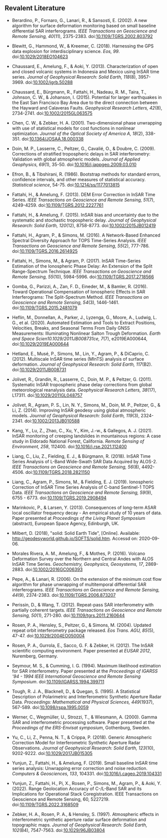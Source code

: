 ## Revalent Literature

+ Berardino, P., Fornaro, G., Lanari, R., & Sansosti, E. (2002). A new algorithm for surface deformation monitoring based on small baseline differential SAR interferograms. _IEEE Transactions on Geoscience and Remote Sensing, 40_(11), 2375-2383. doi:[10.1109/TGRS.2002.803792](https://doi.org/10.1109/TGRS.2002.803792)

+ Blewitt, G., Hammond, W., & Kreemer, C. (2018). Harnessing the GPS data explosion for interdisciplinary science. _Eos, 99_. doi:[10.1029/2018EO104623](https://doi.org/10.1029/2018EO104623)

+ Chaussard, E., Amelung, F., & Aoki, Y. (2013). Characterization of open and closed volcanic systems in Indonesia and Mexico using InSAR time series. _Journal of Geophysical Research: Solid Earth, 118_(8), 3957-3969. doi:[10.1002/jgrb.50288](https://doi.org/10.1002/jgrb.50288)

+ Chaussard, E., Bürgmann, R., Fattahi, H., Nadeau, R. M., Taira, T., Johnson, C. W., & Johanson, I. (2015). Potential for larger earthquakes in the East San Francisco Bay Area due to the direct connection between the Hayward and Calaveras Faults. _Geophysical Research Letters, 42_(8), 2734-2741. doi:[10.1002/2015GL063575](https://doi.org/10.1002/2015GL063575)

+ Chen, C. W., & Zebker, H. A. (2001). Two-dimensional phase unwrapping with use of statistical models for cost functions in nonlinear optimization. _Journal of the Optical Society of America A, 18_(2), 338-351. doi:[10.1364/JOSAA.18.000338](https://doi.org/10.1364/JOSAA.18.000338)

+ Doin, M. P., Lasserre, C., Peltzer, G., Cavalié, O., & Doubre, C. (2009). Corrections of stratified tropospheric delays in SAR interferometry: Validation with global atmospheric models. _Journal of Applied Geophysics, 69_(1), 35-50. doi:[10.1016/j.jappgeo.2009.03.010](https://doi.org/10.1016/j.jappgeo.2009.03.010)

+ Efron, B., & Tibshirani, R. (1986). Bootstrap methods for standard errors, confidence intervals, and other measures of statistical accuracy. _Statistical science_, 54-75. doi:[10.1214/ss/1177013815](https://doi.org/10.1214/ss/1177013815)

+ Fattahi, H., & Amelung, F. (2013). DEM Error Correction in InSAR Time Series. _IEEE Transactions on Geoscience and Remote Sensing, 51_(7), 4249-4259. doi:[10.1109/TGRS.2012.2227761](https://doi.org/10.1109/TGRS.2012.2227761)

+ Fattahi, H., & Amelung, F. (2015). InSAR bias and uncertainty due to the systematic and stochastic tropospheric delay. _Journal of Geophysical Research: Solid Earth, 120_(12), 8758-8773. doi:[10.1002/2015JB012419](https://doi.org/10.1002/2015JB012419)

+ Fattahi, H., Agram, P., & Simons, M. (2016). A Network-Based Enhanced Spectral Diversity Approach for TOPS Time-Series Analysis. _IEEE Transactions on Geoscience and Remote Sensing, 55_(2), 777-786. doi:[10.1109/TGRS.2016.2614925](https://doi.org/10.1109/TGRS.2016.2614925)

+ Fattahi, H., Simons, M., & Agram, P. (2017). InSAR Time-Series Estimation of the Ionospheric Phase Delay: An Extension of the Split Range-Spectrum Technique. _IEEE Transactions on Geoscience and Remote Sensing, 55_(10), 5984-5996. doi:[10.1109/TGRS.2017.2718566](https://doi.org/10.1109/TGRS.2017.2718566)

+ Gomba, G., Parizzi, A., Zan, F. D., Eineder, M., & Bamler, R. (2016). Toward Operational Compensation of Ionospheric Effects in SAR Interferograms: The Split-Spectrum Method. _IEEE Transactions on Geoscience and Remote Sensing, 54_(3), 1446-1461. doi:[10.1109/TGRS.2015.2481079](https://doi.org/10.1109/TGRS.2015.2481079)

+ Heflin, M., Donnellan, A., Parker, J., Lyzenga, G., Moore, A., Ludwig, L. G., et al. (2020). Automated Estimation and Tools to Extract Positions, Velocities, Breaks, and Seasonal Terms From Daily GNSS Measurements: Illuminating Nonlinear Salton Trough Deformation. _Earth and Space Scien10.1029/2011JB008731ce, 7_(7), e2019EA000644, doi:[10.1029/2019EA000644](https://doi.org/10.1029/2019EA000644)

+ Hetland, E., Musé, P., Simons, M., Lin, Y., Agram, P., & DiCaprio, C. (2012). Multiscale InSAR time series (MInTS) analysis of surface deformation. _Journal of Geophysical Research: Solid Earth, 117_(B2). doi:[10.1029/2011JB008731](https://doi.org/10.1029/2011JB008731)

+ Jolivet, R., Grandin, R., Lasserre, C., Doin, M. P., & Peltzer, G. (2011). Systematic InSAR tropospheric phase delay corrections from global meteorological reanalysis data. _Geophysical Research Letters, 38_(17), L17311. doi:[10.1029/2011GL048757](https://doi.org/10.1029/2011GL048757)

+ Jolivet, R., Agram, P. S., Lin, N. Y., Simons, M., Doin, M. P., Peltzer, G., & Li, Z. (2014). Improving InSAR geodesy using global atmospheric models. _Journal of Geophysical Research: Solid Earth, 119_(3), 2324-2341. doi:[10.1002/2013JB010588](https://doi.org/10.1002/2013JB010588)

+ Kang, Y., Lu, Z., Zhao, C., Xu, Y., Kim, J.-w., & Gallegos, A. J. (2021). InSAR monitoring of creeping landslides in mountainous regions: A case study in Eldorado National Forest, California. _Remote Sensing of Environment, 258_, 112400. doi:[10.1016/j.rse.2021.112400](https://doi.org/10.1016/j.rse.2021.112400)

+ Liang, C., Liu, Z., Fielding, E. J., & Bürgmann, R. (2018). InSAR Time Series Analysis of L-Band Wide-Swath SAR Data Acquired by ALOS-2. _IEEE Transactions on Geoscience and Remote Sensing, 56_(8), 4492-4506. doi:[10.1109/TGRS.2018.2821150](https://doi.org/10.1109/TGRS.2018.2821150)

+ Liang, C., Agram, P., Simons, M., & Fielding, E. J. (2019). Ionospheric Correction of InSAR Time Series Analysis of C-band Sentinel-1 TOPS Data. _IEEE Transactions on Geoscience and Remote Sensing, 59_(9), 6755 - 6773. doi:[10.1109/TGRS.2019.2908494](https://doi.org/10.1109/TGRS.2019.2908494)

+ Marinkovic, P., & Larsen, Y. (2013). Consequences of long-term ASAR local oscillator frequency decay - An empirical study of 10 years of data. Paper presented at _Proceedings of the Living Planet Symposium_ (abstract), European Space Agency, Edinburgh, UK.

+ Milbert, D. (2018), "solid: Solid Earth Tide", [Online]. Available: http://geodesyworld.github.io/SOFTS/solid.htm. Accessd on: 2020-09-06.

+ Morales Rivera, A. M., Amelung, F., & Mothes, P. (2016). Volcano Deformation Survey over the Northern and Central Andes with ALOS InSAR Time Series. _Geochemistry, Geophysics, Geosystems, 17_, 2869-2883. doi:[10.1002/2016GC006393](https://doi.org/10.1002/2016GC006393)

+ Pepe, A., & Lanari, R. (2006). On the extension of the minimum cost flow algorithm for phase unwrapping of multitemporal differential SAR interferograms. _IEEE Transactions on Geoscience and Remote Sensing, 44_(9), 2374-2383. doi:[10.1109/TGRS.2006.873207](https://doi.org/10.1109/TGRS.2006.873207)

+ Perissin, D., & Wang, T. (2012). Repeat-pass SAR interferometry with partially coherent targets. _IEEE Transactions on Geoscience and Remote Sensing, 50_(1), 271-280. doi:[10.1109/tgrs.2011.2160644](https://doi.org/10.1109/tgrs.2011.2160644)

+ Rosen, P. A., Hensley, S., Peltzer, G., & Simons, M. (2004). Updated repeat orbit interferometry package released. _Eos Trans. AGU, 85_(5), 47-47. doi:[10.1029/2004EO050004](https://doi.org/10.1029/2004EO050004)

+ Rosen, P. A., Gurrola, E., Sacco, G. F. & Zebker, H. (2012). The InSAR scientific computing environment. Paper presented at _EUSAR 2012_, Nuremberg, Germany.

+ Seymour, M. S., & Cumming, I. G. (1994). Maximum likelihood estimation for SAR interferometry. Paper presented at the _Proceedings of IGARSS '94 - 1994 IEEE International Geoscience and Remote Sensing Symposium_. doi:[10.1109/IGARSS.1994.399711](https://doi.org/10.1109/IGARSS.1994.399711)

+ Tough, R. J. A., Blacknell, D., & Quegan, S. (1995). A Statistical Description of Polarimetric and Interferometric Synthetic Aperture Radar Data. _Proceedings: Mathematical and Physical Sciences, 449_(1937), 567-589. doi:[10.1098/rspa.1995.0059](https://doi.org/10.1098/rspa.1995.0059)

+ Werner, C., Wegmüller, U., Strozzi, T., & Wiesmann, A. (2000). Gamma SAR and interferometric processing software. Paper presented at the _Proceedings of the ERS-Envisat symposium_, Gothenburg, Sweden.

+ Yu, C., Li, Z., Penna, N. T., & Crippa, P. (2018). Generic Atmospheric Correction Model for Interferometric Synthetic Aperture Radar Observations. _Journal of Geophysical Research: Solid Earth, 123_(10), 9202-9222. doi:[10.1029/2017JB015305](https://doi.org/10.1029/2017JB015305)

+ Yunjun, Z., Fattahi, H., & Amelung, F. (2019). Small baseline InSAR time series analysis: Unwrapping error correction and noise reduction. _Computers & Geosciences, 133_, 104331. doi:[10.1016/j.cageo.2019.104331](https://doi.org/10.1016/j.cageo.2019.104331)

+ Yunjun, Z., Fattahi, H., Pi, X., Rosen, P., Simons, M., Agram, P., & Aoki, Y. (2022). Range Geolocation Accuracy of C-/L-Band SAR and its Implications for Operational Stack Coregistration. IEEE Transactions on Geoscience and Remote Sensing, 60, 5227219. doi:[10.1109/TGRS.2022.3168509](https://doi.org/10.1109/TGRS.2022.3168509)

+ Zebker, H. A., Rosen, P. A., & Hensley, S. (1997). Atmospheric effects in interferometric synthetic aperture radar surface deformation and topographic maps. _Journal of Geophysical Research: Solid Earth, 102_(B4), 7547-7563. doi:[10.1029/96JB03804](https://doi.org/10.1029/96JB03804)

